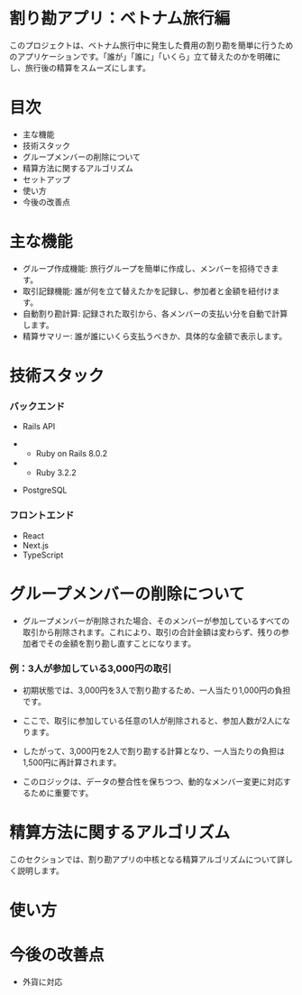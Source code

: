 # 割り勘アプリ：ベトナム旅行編

このプロジェクトは、ベトナム旅行中に発生した費用の割り勘を簡単に行うためのアプリケーションです。「誰が」「誰に」「いくら」立て替えたのかを明確にし、旅行後の精算をスムーズにします。

# 目次
- 主な機能
- 技術スタック
- グループメンバーの削除について
- 精算方法に関するアルゴリズム
- セットアップ
- 使い方
- 今後の改善点

# 主な機能
- グループ作成機能: 旅行グループを簡単に作成し、メンバーを招待できます。
- 取引記録機能: 誰が何を立て替えたかを記録し、参加者と金額を紐付けます。
- 自動割り勘計算: 記録された取引から、各メンバーの支払い分を自動で計算します。
- 精算サマリー: 誰が誰にいくら支払うべきか、具体的な金額で表示します。

# 技術スタック
### バックエンド
- Rails API
- - Ruby on Rails 8.0.2
- - Ruby 3.2.2

- PostgreSQL

### フロントエンド
- React
- Next.js 
- TypeScript

# グループメンバーの削除について
- グループメンバーが削除された場合、そのメンバーが参加しているすべての取引から削除されます。これにより、取引の合計金額は変わらず、残りの参加者でその金額を割り勘し直すことになります。

### 例：3人が参加している3,000円の取引
- 初期状態では、3,000円を3人で割り勘するため、一人当たり1,000円の負担です。
- ここで、取引に参加している任意の1人が削除されると、参加人数が2人になります。
- したがって、3,000円を2人で割り勘する計算となり、一人当たりの負担は1,500円に再計算されます。

- このロジックは、データの整合性を保ちつつ、動的なメンバー変更に対応するために重要です。

# 精算方法に関するアルゴリズム
このセクションでは、割り勘アプリの中核となる精算アルゴリズムについて詳しく説明します。

# 使い方

# 今後の改善点
- 外貨に対応
